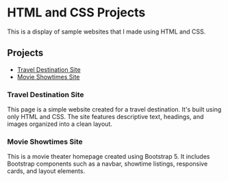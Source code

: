 # HTML and CSS Projects

This is a display of sample websites that I made using HTML and CSS.

## Projects

- [Travel Destination Site](https://mmfk20.github.io/Travel-Destination/)
- [Movie Showtimes Site](https://mmfk20.github.io/Bootstrap-Project-mohammad/)

### Travel Destination Site
This page is a simple website created for a travel destination. It's built using only HTML and CSS. The site features descriptive text, headings, and images organized into a clean layout.

### Movie Showtimes Site
This is a movie theater homepage created using Bootstrap 5. It includes Bootstrap components such as a navbar, showtime listings, responsive cards, and layout elements.
